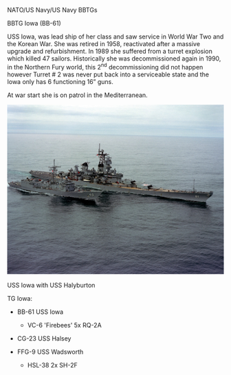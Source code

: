 NATO/US Navy/US Navy BBTGs

BBTG Iowa (BB-61)

USS Iowa, was lead ship of her class and saw service in World War Two
and the Korean War. She was retired in 1958, reactivated after a massive
upgrade and refurbishment. In 1989 she suffered from a turret explosion
which killed 47 sailors. Historically she was decommissioned again in
1990, in the Northern Fury world, this 2<sup>nd</sup> decommissioning
did not happen however Turret \# 2 was never put back into a serviceable
state and the Iowa only has 6 functioning 16” guns.

At war start she is on patrol in the Mediterranean.

![](/assets/images/nato/us/navy/battleships/iowa/image1.jpeg)

USS Iowa with USS Halyburton

TG Iowa:

  - BB-61 USS Iowa
    
      - VC-6 'Firebees' 5x RQ-2A

  - CG-23 USS Halsey

  - FFG-9 USS Wadsworth
    
      - HSL-38 2x SH-2F
